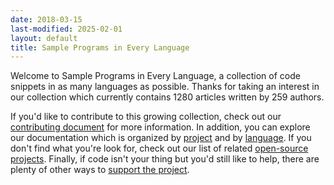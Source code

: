 ```yaml
---
date: 2018-03-15
last-modified: 2025-02-01
layout: default
title: Sample Programs in Every Language
---
```


Welcome to Sample Programs in Every Language, a collection of code snippets in as many languages as possible. Thanks for taking an interest in our collection which currently contains 1280 articles written by 259 authors.

If you'd like to contribute to this growing collection, check out our [contributing document](https://github.com/TheRenegadeCoder/sample-programs/blob/master/.github/CONTRIBUTING.md) for more information. In addition, you can explore our documentation which is organized by [project](/projects) and by [language](/languages). If you don't find what you're look for, check out our list of related [open-source projects](/related). Finally, if code isn't your thing but you'd still like to help, there are plenty of other ways to [support the project](https://therenegadecoder.com/updates/5-ways-you-can-support-the-renegade-coder/).
